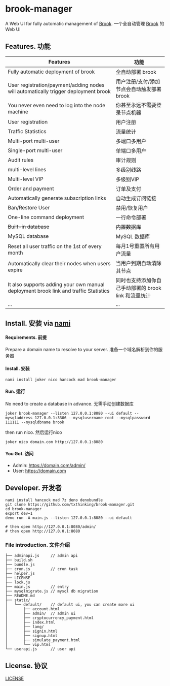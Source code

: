 # brook-manager

A Web UI for fully automatic management of [Brook](https://github.com/txthinking/brook). 一个全自动管理 [Brook](https://github.com/txthinking/brook) 的 Web UI

## Features. 功能

| Features  | 功能 |
| --- | --- |
| Fully automatic deployment of brook | 全自动部署 brook |
| User registration/payment/adding nodes will automatically trigger deployment brook | 用户注册/支付/添加节点会自动触发部署 brook |
| You never even need to log into the node machine | 你甚至永远不需要登录节点机器 |
| User registration | 用户注册 |
| Traffic Statistics | 流量统计 |
| Multi-port multi-user | 多端口多用户 |
| Single-port multi-user | 单端口多用户 |
| Audit rules | 审计规则 |
| multi-level lines | 多级别线路 |
| Multi-level VIP | 多级别VIP |
| Order and payment | 订单及支付 |
| Automatically generate subscription links | 自动生成订阅链接 |
| Ban/Restore User | 禁用/恢复用户 |
| One-line command deployment | 一行命令部署 |
| ~~Built-in database~~ | ~~内置数据库~~ |
| MySQL database | MySQL 数据库 |
| Reset all user traffic on the 1st of every month | 每月1号重置所有用户流量 |
| Automatically clear their nodes when users expire | 当用户到期自动清除其节点 |
| It also supports adding your own manual deployment brook link and traffic Statistics | 同时也支持添加你自己手动部署的 brook link 和流量统计 |
| ... | ... |

## Install. 安装 via [nami](https://github.com/txthinking/nami)


#### Requirements. 前提

Prepare a domain name to resolve to your server. 准备一个域名解析到你的服务器

#### Install. 安装

```
nami install joker nico hancock mad brook-manager
```

#### Run. 运行

No need to create a database in advance. 无需手动创建数据库

```
joker brook-manager --listen 127.0.0.1:8080 --ui default --mysqladdress 127.0.0.1:3306 --mysqlusername root --mysqlpassword 111111 --mysqldbname brook
```

then run nico. 然后运行nico

```
joker nico domain.com http://127.0.0.1:8080
```

#### You Got. 访问

- Admin: https://domain.com/admin/
- User: https://domain.com

## Developer. 开发者

```
nami install hancock mad 7z deno denobundle
git clone https://github.com/txthinking/brook-manager.git
cd brook-manager
export dev=1
deno run -A main.js --listen 127.0.0.1:8080 --ui default

# then open http://127.0.0.1:8080/admin/
# then open http://127.0.0.1:8080
```

### File introduction. 文件介绍

```
├── adminapi.js     // admin api
├── build.sh
├── bundle.js
├── cron.js         // cron task
├── helper.js
├── LICENSE
├── lock.js
├── main.js         // entry
├── mysqlmigrate.js // mysql db migration
├── README.md
├── static/
│   └── default/    // default ui, you can create more ui
│       ├── account.html
│       ├── admin/  // admin ui
│       ├── cryptocurrency_payment.html
│       ├── index.html
│       ├── lang/
│       ├── signin.html
│       ├── signup.html
│       ├── simulate_payment.html
│       └── vip.html
└── userapi.js      // user api
```

## License. 协议

[LICENSE](https://github.com/txthinking/brook-manager/blob/master/LICENSE)
